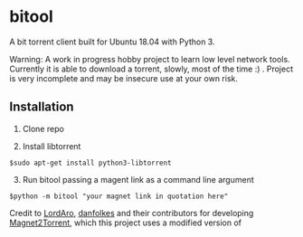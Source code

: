 # bitool

A bit torrent client built for Ubuntu 18.04 with Python 3.


Warning: A work in progress hobby project to learn low level network tools. Currently it is able to download 
a torrent, slowly, most of the time :) . Project is very incomplete and may be insecure use at your own risk.

## Installation

1. Clone repo

2. Install libtorrent

```commandline
$sudo apt-get install python3-libtorrent
```

3. Run bitool passing a magent link as a command line argument

```commandline
$python -m bitool "your magnet link in quotation here"
```

Credit to [LordAro](https://github.com/LordAro), [danfolkes](https://github.com/danfolkes) and their contributors for developing [Magnet2Torrent](https://github.com/LordAro/Magnet2Torrent), which this project uses a modified version of









